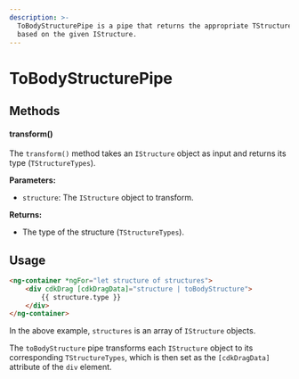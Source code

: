 ```yaml
---
description: >-
  ToBodyStructurePipe is a pipe that returns the appropriate TStructureTypes
  based on the given IStructure.
---
```


# ToBodyStructurePipe

## Methods

#### transform()

The `transform()` method takes an `IStructure` object as input and returns its type (`TStructureTypes`).

**Parameters:**

* `structure`: The `IStructure` object to transform.

**Returns:**

* The type of the structure (`TStructureTypes`).

## Usage

```html
<ng-container *ngFor="let structure of structures">
    <div cdkDrag [cdkDragData]="structure | toBodyStructure">
        {{ structure.type }}
    </div>
</ng-container>
```

In the above example, `structures` is an array of `IStructure` objects.

The `toBodyStructure` pipe transforms each `IStructure` object to its corresponding `TStructureTypes`, which is then set as the `[cdkDragData]` attribute of the `div` element.
